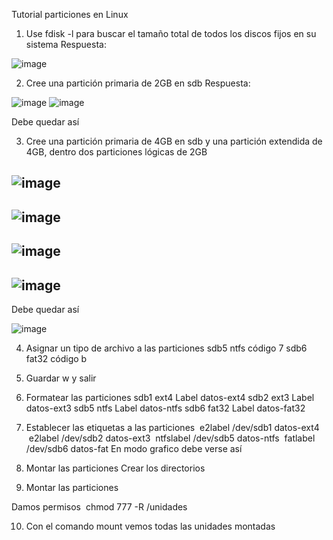 Tutorial particiones en Linux
1. Use fdisk -l para buscar el tamaño total de todos los
discos fijos en su sistema
Respuesta:

![image](https://github.com/user-attachments/assets/f8ee4475-accc-4645-b7b0-004e242f61ce)



2. Cree una partición primaria de 2GB en sdb
Respuesta:

![image](https://github.com/user-attachments/assets/b847ede6-e936-4017-9454-ff297c2c99ae)
![image](https://github.com/user-attachments/assets/b3f8cd93-f735-4aef-8979-5769e125fe99)



Debe quedar así

3. Cree una partición primaria de 4GB en sdb y una
partición extendida de 4GB, dentro dos particiones lógicas
de 2GB

![image](https://github.com/user-attachments/assets/a3663fa2-b60c-4135-9946-fe653d675a2a)
---
![image](https://github.com/user-attachments/assets/2be56299-60d6-49b5-9403-c5de7a220850)
---
![image](https://github.com/user-attachments/assets/ddc3d3b8-3fbc-4016-a57a-8f65e0fe5f2e)
---
![image](https://github.com/user-attachments/assets/fe0072a9-7160-4dc1-82de-f0453ad9f19e)
---

Debe quedar así

![image](https://github.com/user-attachments/assets/5b22c69a-50c4-4396-a593-ad437dd8f589)


4. Asignar un tipo de archivo a las particiones
sdb5 ntfs código 7
sdb6 fat32 código b

5. Guardar w y salir

6. Formatear las particiones
sdb1 ext4 Label datos-ext4
sdb2 ext3 Label datos-ext3
sdb5 ntfs Label datos-ntfs
sdb6 fat32 Label datos-fat32

7. Establecer las etiquetas a las particiones
 e2label /dev/sdb1 datos-ext4
 e2label /dev/sdb2 datos-ext3
 ntfslabel /dev/sdb5 datos-ntfs
 fatlabel /dev/sdb6 datos-fat
En modo grafico debe verse así

8. Montar las particiones
Crear los directorios

9. Montar las particiones

Damos permisos  chmod 777 -R /unidades

10. Con el comando mount vemos todas las unidades montadas
